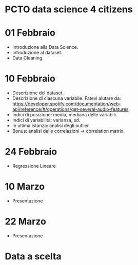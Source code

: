 # PCTO data science 4 citizens
# 01 Febbraio
- Introduzione alla Data Science.
- Introduzione al dataset.
- Data Cleaning.
# 10 Febbraio
- Descrizione del dataset.
- Descrizione di ciascuna variabile. Fatevi aiutare da: https://developer.spotify.com/documentation/web-api/reference/#/operations/get-several-audio-features.
- Indici di posizione: media, mediana delle variabili.  
- Indici di variabilità: varianza, sd.
- In ultima istanza: analisi degli outlier.
- Bonus: analisi delle correlazioni -> correlation matrix.

# 24 Febbraio 
- Regressione Lineare

# 10 Marzo
- Presentazione

# 22 Marzo
- Presentazione

# Data a scelta

